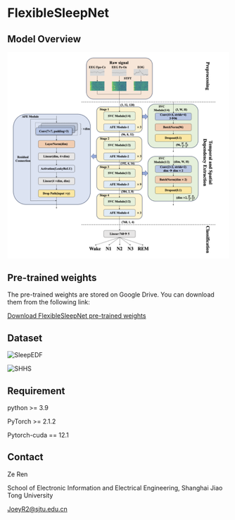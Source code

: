 # FlexibleSleepNet

## Model Overview

![Model Overview.png](https://github.com/Joeyrzz/FlexibleSleepNet/blob/main/Model%20Overview.png)

## Pre-trained weights

The pre-trained weights are stored on Google Drive. You can download them from the following link:

[Download FlexibleSleepNet pre-trained weights](https://drive.google.com/drive/folders/1K0NtJseSqWwUZsN3yU7VkARq3TLDZGNL?usp=sharing)

## Dataset

![SleepEDF](https://www.physionet.org/content/sleep-edfx/1.0.0/)

![SHHS](https://sleepdata.org/datasets/shhs)

## Requirement

python >= 3.9

PyTorch >= 2.1.2

Pytorch-cuda == 12.1

## Contact

Ze Ren

School of Electronic Information and Electrical Engineering, Shanghai Jiao Tong University

JoeyR2@sjtu.edu.cn
